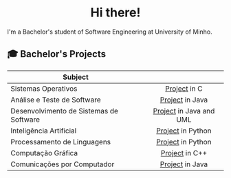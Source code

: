 <h1 align="center">Hi there!</h1>

I'm a Bachelor's student of Software Engineering at University of Minho.

## 🎓 Bachelor's Projects
| Subject | |
| --- | :---: |
| Sistemas Operativos | [Project](https://github.com/Vaz7/SO) in C |
| Análise e Teste de Software | [Project](https://github.com/TrueEoM/ATS22-23) in Java |
| Desenvolvimento de Sistemas de Software | [Project](https://github.com/joaocasr/DSS22-23-GP1) in Java and UML |
| Inteligência Artificial | [Project](https://github.com/TrueEoM/IA) in Python |
| Processamento de Linguagens | [Project](https://github.com/joaocasr/PL-JSONFY) in Python |
| Computação Gráfica | [Project](https://github.com/joaocasr/CG2022-23) in C++ |
| Comunicações por Computador | [Project](https://github.com/TrueEoM/CC) in Java |
